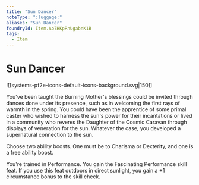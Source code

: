 ```yaml
---
title: "Sun Dancer"
noteType: ":luggage:"
aliases: "Sun Dancer"
foundryId: Item.Ao7HKpRnUgabnK1B
tags:
  - Item
---
```


# Sun Dancer
![[systems-pf2e-icons-default-icons-background.svg|150]]

You've been taught the Burning Mother's blessings could be invited through dances done under its presence, such as in welcoming the first rays of warmth in the spring. You could have been the apprentice of some primal caster who wished to harness the sun's power for their incantations or lived in a community who reveres the Daughter of the Cosmic Caravan through displays of veneration for the sun. Whatever the case, you developed a supernatural connection to the sun.

Choose two ability boosts. One must be to Charisma or Dexterity, and one is a free ability boost.

You're trained in Performance. You gain the Fascinating Performance skill feat. If you use this feat outdoors in direct sunlight, you gain a +1 circumstance bonus to the skill check.
